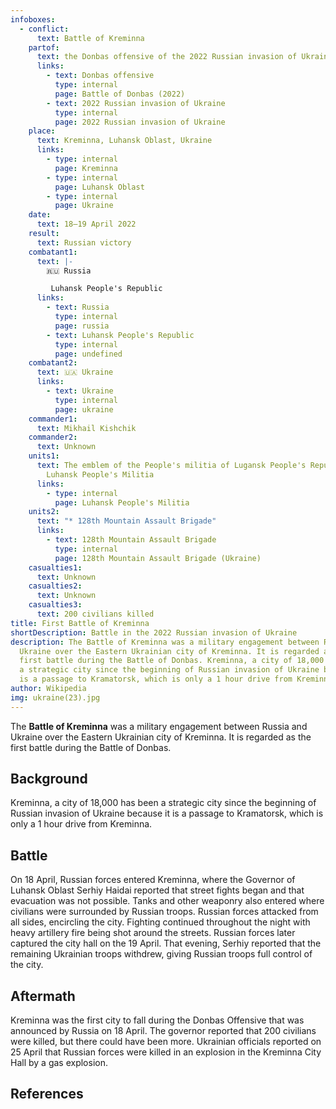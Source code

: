 ```yaml
---
infoboxes:
  - conflict:
      text: Battle of Kreminna
    partof:
      text: the Donbas offensive of the 2022 Russian invasion of Ukraine
      links:
        - text: Donbas offensive
          type: internal
          page: Battle of Donbas (2022)
        - text: 2022 Russian invasion of Ukraine
          type: internal
          page: 2022 Russian invasion of Ukraine
    place:
      text: Kreminna, Luhansk Oblast, Ukraine
      links:
        - type: internal
          page: Kreminna
        - type: internal
          page: Luhansk Oblast
        - type: internal
          page: Ukraine
    date:
      text: 18–19 April 2022
    result:
      text: Russian victory
    combatant1:
      text: |-
        🇷🇺 Russia

         Luhansk People's Republic
      links:
        - text: Russia
          type: internal
          page: russia
        - text: Luhansk People's Republic
          type: internal
          page: undefined
    combatant2:
      text: 🇺🇦 Ukraine
      links:
        - text: Ukraine
          type: internal
          page: ukraine
    commander1:
      text: Mikhail Kishchik
    commander2:
      text: Unknown
    units1:
      text: The emblem of the People's militia of Lugansk People's Republic.png
        Luhansk People's Militia
      links:
        - type: internal
          page: Luhansk People's Militia
    units2:
      text: "* 128th Mountain Assault Brigade"
      links:
        - text: 128th Mountain Assault Brigade
          type: internal
          page: 128th Mountain Assault Brigade (Ukraine)
    casualties1:
      text: Unknown
    casualties2:
      text: Unknown
    casualties3:
      text: 200 civilians killed
title: First Battle of Kreminna
shortDescription: Battle in the 2022 Russian invasion of Ukraine
description: The Battle of Kreminna was a military engagement between Russia and
  Ukraine over the Eastern Ukrainian city of Kreminna. It is regarded as the
  first battle during the Battle of Donbas. Kreminna, a city of 18,000 has been
  a strategic city since the beginning of Russian invasion of Ukraine because it
  is a passage to Kramatorsk, which is only a 1 hour drive from Kreminna.
author: Wikipedia
img: ukraine(23).jpg
---
```

        
The **Battle of Kreminna** was a military engagement between Russia and Ukraine over the Eastern Ukrainian city of Kreminna. It is regarded as the first battle during the Battle of Donbas.

## Background
Kreminna, a city of 18,000 has been a strategic city since the beginning of Russian invasion of Ukraine because it is a passage to Kramatorsk, which is only a 1 hour drive from Kreminna.

## Battle
On 18 April, Russian forces entered Kreminna, where the Governor of Luhansk Oblast Serhiy Haidai reported that street fights began and that evacuation was not possible. Tanks and other weaponry also entered where civilians were surrounded by Russian troops. Russian forces attacked from all sides, encircling the city. Fighting continued throughout the night with heavy artillery fire being shot around the streets. Russian forces later captured the city hall on the 19 April. That evening, Serhiy reported that the remaining Ukrainian troops withdrew, giving Russian troops full control of the city.

## Aftermath
Kreminna was the first city to fall during the Donbas Offensive that was announced by Russia on 18 April. The governor reported that 200 civilians were killed, but there could have been more. Ukrainian officials reported on 25 April that Russian forces were killed in an explosion in the Kreminna City Hall by a gas explosion.

## References
